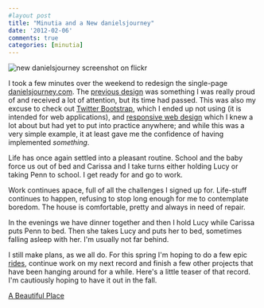 ```yaml
---
#layout post
title: "Minutia and a New danielsjourney"
date: '2012-02-06'
comments: true
categories: [minutia]
---
```


![new danielsjourney screenshot on flickr](http://farm8.staticflickr.com/7155/6831112415_028bd596ba_z.jpg)

I took a few minutes over the weekend to redesign the single-page [danielsjourney.com](http://danielsjourney.com). The [previous design](http://blog.danielsjourney.com/2011/01/22/new-danielsjourney/) was something I was really proud of and received a lot of attention, but its time had passed. This was also my excuse to check out [Twitter Bootstrap](http://twitter.github.com/bootstrap/), which I ended up not using (it is intended for web applications), and [responsive web design](http://www.alistapart.com/articles/responsive-web-design/) which I knew a lot about but had yet to put into practice anywhere; and while this was a very simple example, it at least gave me the confidence of having implemented *something*.

Life has once again settled into a pleasant routine. School and the baby force us out of bed and Carissa and I take turns either holding Lucy or taking Penn to school. I get ready for and go to work. 

Work continues apace, full of all the challenges I signed up for. Life-stuff continues to happen, refusing to stop long enough for me to contemplate boredom. The house is comfortable, pretty and always in need of repair. 

In the evenings we have dinner together and then I hold Lucy while Carissa puts Penn to bed. Then she takes Lucy and puts her to bed, sometimes falling asleep with her. I'm usually not far behind.

I still make plans, as we all do. For this spring I'm hoping to do a few epic [rides](http://2010.danielsjourney.com/2011/10/23/century.html), continue work on my next record and finish a few other projects that have been hanging around for a while. Here's a little teaser of that record. I'm cautiously hoping to have it out in the fall.

<span id="audioplayer_1"><a href="http://blog.danielsjourney.com/files/2012/02/A-Beautiful-Place-sample.mp3">A Beautiful Place</a></span>

<script type="text/javascript">  
  window.onload = function() {  
    AudioPlayer.embed("audioplayer_1", {soundFile: "http://blog.danielsjourney.com/files/2012/02/A-Beautiful-Place-sample.mp3",  
        titles: "A Beautiful Place",  
        artists: "Daniel Miller"});
  };
</script>